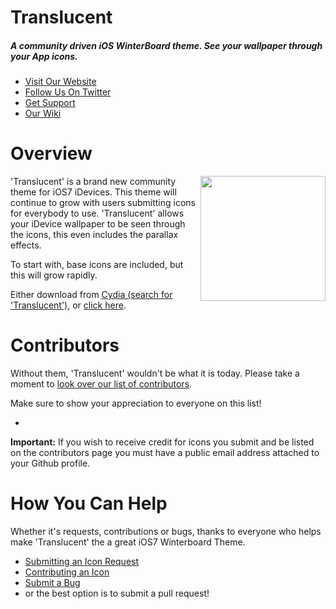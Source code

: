 # Translucent

##### A community driven iOS WinterBoard theme. See your wallpaper through your App icons.


* [Visit Our Website](http://translucent.subordination.co.uk/)
* [Follow Us On Twitter](https://twitter.com/translucenticon)
* [Get Support](https://github.com/subordination/Translucent/issues?direction=desc&sort=updated&state=open)
* [Our Wiki](https://github.com/subordination/Translucent/wiki)




Overview
======

<img src="http://i.imgur.com/h08V4XE.png" width="200" height="200" align="right" />

'Translucent' is a brand new community theme for iOS7 iDevices. This theme will continue to grow with users submitting icons for everybody to use. 'Translucent' allows your iDevice wallpaper to be seen through the icons, this even includes the parallax effects.

To start with, base icons are included, but this will grow rapidly.

Either download from [Cydia (search for 'Translucent')](http://cydia.saurik.com/package/com.modmyi.translucent), or [click
here](https://github.com/subordination/Translucent/tarball/master/).

Contributors
=====================================================================
Without them, 'Translucent' wouldn't be what it is today. Please take a moment
to [look over our list of contributors](https://github.com/subordination/Translucent/graphs/contributors/).

Make sure to show your appreciation to everyone on this list!

-
**Important:** If you wish to receive credit for icons you submit and
be listed on the contributors page you must have a public email address
attached to your Github profile.

How You Can Help
=====================================================================
Whether it's requests, contributions or bugs, thanks to everyone who
helps make 'Translucent' the a great iOS7 Winterboard Theme.

  * [Submitting an Icon Request](https://github.com/subordination/Translucent/wiki/Submit-Icon-Request/)
  * [Contributing an Icon](https://github.com/subordination/Translucent/wiki/Contribute-An-Icon/)
  * [Submit a Bug](https://github.com/subordination/Translucent/issues?labels=Issue&page=1&state=open)
  * or the best option is to submit a pull request!
